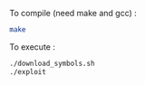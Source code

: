 To compile (need make and gcc) :

```sh
make
```

To execute :

```sh
./download_symbols.sh
./exploit
```
